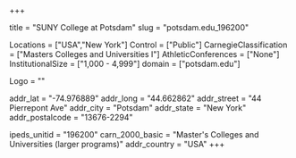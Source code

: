 
+++

title = "SUNY College at Potsdam"
slug = "potsdam.edu_196200"

Locations = ["USA","New York"]
Control = ["Public"]
CarnegieClassification = ["Masters Colleges and Universities I"]
AthleticConferences = ["None"]
InstitutionalSize = ["1,000 - 4,999"]
domain = ["potsdam.edu"]

Logo = ""

addr_lat = "-74.976889"
addr_long = "44.662862"
addr_street = "44 Pierrepont Ave"
addr_city = "Potsdam"
addr_state = "New York"
addr_postalcode = "13676-2294"

ipeds_unitid = "196200"
carn_2000_basic = "Master's Colleges and Universities (larger programs)"
addr_country = "USA"
+++
    
